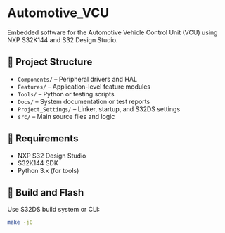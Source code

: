 # Automotive_VCU

Embedded software for the Automotive Vehicle Control Unit (VCU) using NXP S32K144 and S32 Design Studio.

## 📁 Project Structure

- `Components/` – Peripheral drivers and HAL
- `Features/` – Application-level feature modules
- `Tools/` – Python or testing scripts
- `Docs/` – System documentation or test reports
- `Project_Settings/` – Linker, startup, and S32DS settings
- `src/` – Main source files and logic

## 🧰 Requirements

- NXP S32 Design Studio
- S32K144 SDK
- Python 3.x (for tools)

## 🚀 Build and Flash

Use S32DS build system or CLI:

```bash
make -j8
